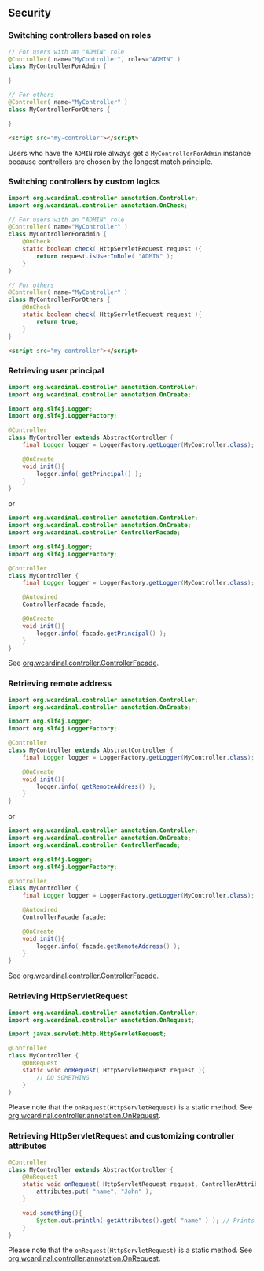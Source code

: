 ## Security

### Switching controllers based on roles

```java
// For users with an "ADMIN" role
@Controller( name="MyController", roles="ADMIN" )
class MyControllerForAdmin {

}

// For others
@Controller( name="MyController" )
class MyControllerForOthers {

}
```

```html
<script src="my-controller"></script>
```

Users who have the `ADMIN` role always get a `MyControllerForAdmin` instance
because controllers are chosen by the longest match principle.

### Switching controllers by custom logics

```java
import org.wcardinal.controller.annotation.Controller;
import org.wcardinal.controller.annotation.OnCheck;

// For users with an "ADMIN" role
@Controller( name="MyController" )
class MyControllerForAdmin {
	@OnCheck
	static boolean check( HttpServletRequest request ){
		return request.isUserInRole( "ADMIN" );
	}
}

// For others
@Controller( name="MyController" )
class MyControllerForOthers {
	@OnCheck
	static boolean check( HttpServletRequest request ){
		return true;
	}
}
```

```html
<script src="my-controller"></script>
```

### Retrieving user principal

```java
import org.wcardinal.controller.annotation.Controller;
import org.wcardinal.controller.annotation.OnCreate;

import org.slf4j.Logger;
import org.slf4j.LoggerFactory;

@Controller
class MyController extends AbstractController {
	final Logger logger = LoggerFactory.getLogger(MyController.class);

	@OnCreate
	void init(){
		logger.info( getPrincipal() );
	}
}
```

or

```java
import org.wcardinal.controller.annotation.Controller;
import org.wcardinal.controller.annotation.OnCreate;
import org.wcardinal.controller.ControllerFacade;

import org.slf4j.Logger;
import org.slf4j.LoggerFactory;

@Controller
class MyController {
	final Logger logger = LoggerFactory.getLogger(MyController.class);

	@Autowired
	ControllerFacade facade;

	@OnCreate
	void init(){
		logger.info( facade.getPrincipal() );
	}
}
```

See [org.wcardinal.controller.ControllerFacade](../api/java/org/wcardinal/controller/ControllerFacade.html).

### Retrieving remote address

```java
import org.wcardinal.controller.annotation.Controller;
import org.wcardinal.controller.annotation.OnCreate;

import org.slf4j.Logger;
import org.slf4j.LoggerFactory;

@Controller
class MyController extends AbstractController {
	final Logger logger = LoggerFactory.getLogger(MyController.class);

	@OnCreate
	void init(){
		logger.info( getRemoteAddress() );
	}
}
```

or

```java
import org.wcardinal.controller.annotation.Controller;
import org.wcardinal.controller.annotation.OnCreate;
import org.wcardinal.controller.ControllerFacade;

import org.slf4j.Logger;
import org.slf4j.LoggerFactory;

@Controller
class MyController {
	final Logger logger = LoggerFactory.getLogger(MyController.class);

	@Autowired
	ControllerFacade facade;

	@OnCreate
	void init(){
		logger.info( facade.getRemoteAddress() );
	}
}
```

See [org.wcardinal.controller.ControllerFacade](../api/java/org/wcardinal/controller/ControllerFacade.html).

### Retrieving HttpServletRequest

```java
import org.wcardinal.controller.annotation.Controller;
import org.wcardinal.controller.annotation.OnRequest;

import javax.servlet.http.HttpServletRequest;

@Controller
class MyController {
	@OnRequest
	static void onRequest( HttpServletRequest request ){
		// DO SOMETHING
	}
}
```

Please note that the `onRequest(HttpServletRequest)` is a static method.
See [org.wcardinal.controller.annotation.OnRequest](../api/java/org/wcardinal/controller/annotation/OnRequest.html).

### Retrieving HttpServletRequest and customizing controller attributes

```java
@Controller
class MyController extends AbstractController {
	@OnRequest
	static void onRequest( HttpServletRequest request, ControllerAttributes attributes ){
		attributes.put( "name", "John" );
	}

	void something(){
		System.out.println( getAttributes().get( "name" ) ); // Prints "John"
	}
}
```

Please note that the `onRequest(HttpServletRequest)` is a static method.
See [org.wcardinal.controller.annotation.OnRequest](../api/java/org/wcardinal/controller/annotation/OnRequest.html).
